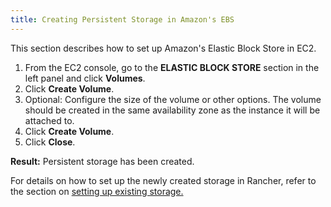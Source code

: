 ```yaml
---
title: Creating Persistent Storage in Amazon's EBS
---
```


This section describes how to set up Amazon's Elastic Block Store in EC2.

1. From the EC2 console, go to the **ELASTIC BLOCK STORE** section in the left panel and click **Volumes**.
1. Click **Create Volume**.
1. Optional: Configure the size of the volume or other options. The volume should be created in the same availability zone as the instance it will be attached to.
1. Click **Create Volume**.
1. Click **Close**.

**Result:** Persistent storage has been created.

For details on how to set up the newly created storage in Rancher, refer to the section on [setting up existing storage.](../../../new-user-guides/manage-clusters/create-kubernetes-persistent-storage/manage-persistent-storage/set-up-existing-storage.md)